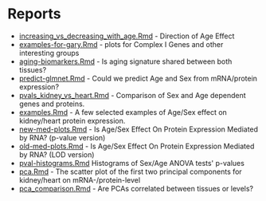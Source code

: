 # Reports

* [increasing_vs_decreasing_with_age.Rmd](increasing_vs_decreasing_with_age.Rmd) - Direction of Age Effect
* [examples-for-gary.Rmd](examples-for-gary.Rmd) - plots for Complex I Genes and other interesting groups
* [aging-biomarkers.Rmd](aging-biomarkers.Rmd) - Is aging signature shared between both tissues?
* [predict-glmnet.Rmd](predict-glmnet.Rmd) - Could we predict Age and Sex from mRNA/protein expression?
* [pvals_kidney_vs_heart.Rmd](pvals_kidney_vs_heart.Rmd) - Comparison of Sex and Age dependent genes and proteins.
* [examples.Rmd](examples.Rmd) - A few selected examples of Age/Sex effect on kidney/heart protein expression. 
* [new-med-plots.Rmd](new-med-plots.Rmd) - Is Age/Sex Effect On Protein Expression Mediated by RNA? (p-value version)
* [old-med-plots.Rmd](old-med-plots.Rmd) - Is Age/Sex Effect On Protein Expression Mediated by RNA? (LOD version)
* [pval-histograms.Rmd](pval-histograms.Rmd) Histograms of Sex/Age ANOVA tests' p-values
* [pca.Rmd](pca.Rmd) - The scatter plot of the first two principal components for kidney/heart on mRNA-/protein-level
* [pca_comparison.Rmd](pca_comparison.Rmd) - Are PCAs correlated between tissues or levels?